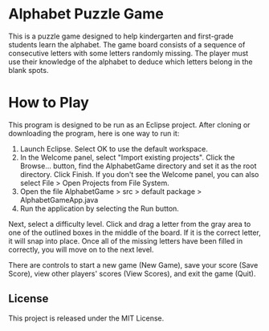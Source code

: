 

# Alphabet Puzzle Game

This is a puzzle game designed to help 
kindergarten and first-grade students learn the alphabet. The game board 
consists of a sequence of consecutive letters with some letters 
randomly missing. 
The player must use their knowledge of the alphabet to deduce which 
letters belong in the blank spots.


# How to Play

This program is designed to be run as an Eclipse project. After cloning or 
downloading the program, here is one way to run it:

1) Launch Eclipse. Select OK to use the default workspace.
2) In the Welcome panel, select "Import existing projects". Click the 
Browse... button, find the AlphabetGame directory and set it as the root 
directory. Click Finish. If you don't see the Welcome panel, you can also 
select File > Open Projects from File System.
2) Open the file AlphabetGame > src > default package > AlphabetGameApp.java
3) Run the application by selecting the Run button.

Next, select a difficulty level. Click and drag a letter from the gray area 
to one of the outlined boxes in the middle of the board. If it is the 
correct letter, it will snap into place. Once all of the missing letters 
have been filled in correctly, you will move on to the next level.

There are controls to start a new game (New Game), save your score (Save 
Score), view other players' scores (View Scores), and exit the game (Quit).


## License

This project is released under the MIT License.

